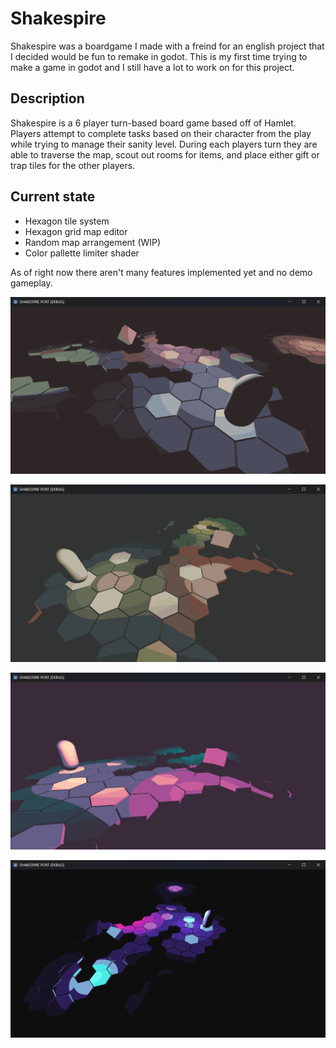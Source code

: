 # Shakespire

Shakespire was a boardgame I made with a freind for an english project that I decided would be fun to remake in godot. This is my first time trying to make a game in godot and I still have a lot to work on for this project. 

## Description

Shakespire is a 6 player turn-based board game based off of Hamlet. Players attempt to complete tasks based on their character from the play while trying to manage their sanity level. During each players turn they are able to traverse the map, scout out rooms for items, and place either gift or trap tiles for the other players.

## Current state

* Hexagon tile system
* Hexagon grid map editor 
* Random map arrangement (WIP)
* Color pallette limiter shader



As of right now there aren't many features implemented yet and no demo gameplay. 


![Alt text](https://github.com/fe4rlisa/shakespire/blob/main/img/SHAKESPIRE%20PORT%20(DEBUG)%2012_3_2024%2010_46_48%20PM.png?raw=true)

![Alt text](https://github.com/fe4rlisa/shakespire/blob/main/img/SHAKESPIRE%20PORT%20(DEBUG)%2012_3_2024%2011_26_21%20PM.png?raw=true)

![Alt text](https://github.com/fe4rlisa/shakespire/blob/main/img/SHAKESPIRE%20PORT%20(DEBUG)%2012_3_2024%2011_19_35%20PM.png?raw=true)

![Alt text](https://github.com/fe4rlisa/shakespire/blob/main/img/SHAKESPIRE%20PORT%20(DEBUG)%2012_3_2024%2011_23_05%20PM.png?raw=true)
